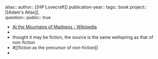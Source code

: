 alias::
author:: [[HP Lovecraft]] 
publication-year:: 
tags:: book 
project:: [[Adam's Atlas]],  
question::
public:: true

- [At the Mountains of Madness - Wikipedia](https://en.wikipedia.org/wiki/At_the_Mountains_of_Madness)
-
- thought it may be fiction, the source is the same wellspring as that of non-fiction
- #[[fiction as the precursor of non-fiction]]
-